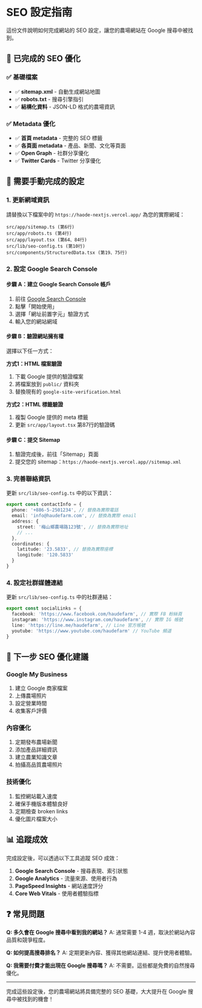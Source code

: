 # SEO 設定指南

這份文件說明如何完成網站的 SEO 設定，讓您的農場網站在 Google 搜尋中被找到。

## 🎯 已完成的 SEO 優化

### ✅ 基礎檔案
- ✅ **sitemap.xml** - 自動生成網站地圖
- ✅ **robots.txt** - 搜尋引擎指引
- ✅ **結構化資料** - JSON-LD 格式的農場資訊

### ✅ Metadata 優化
- ✅ **首頁 metadata** - 完整的 SEO 標籤
- ✅ **各頁面 metadata** - 產品、新聞、文化等頁面
- ✅ **Open Graph** - 社群分享優化
- ✅ **Twitter Cards** - Twitter 分享優化

## 🔧 需要手動完成的設定

### 1. 更新網域資訊

請替換以下檔案中的 `https://haode-nextjs.vercel.app/` 為您的實際網域：

```
src/app/sitemap.ts (第6行)
src/app/robots.ts (第4行)
src/app/layout.tsx (第64、84行)
src/lib/seo-config.ts (第10行)
src/components/StructuredData.tsx (第19、75行)
```

### 2. 設定 Google Search Console

#### 步驟 A：建立 Google Search Console 帳戶
1. 前往 [Google Search Console](https://search.google.com/search-console/)
2. 點擊「開始使用」
3. 選擇「網址前置字元」驗證方式
4. 輸入您的網站網域

#### 步驟 B：驗證網站擁有權
選擇以下任一方式：

**方式1：HTML 檔案驗證**
1. 下載 Google 提供的驗證檔案
2. 將檔案放到 `public/` 資料夾
3. 替換現有的 `google-site-verification.html`

**方式2：HTML 標籤驗證**
1. 複製 Google 提供的 meta 標籤
2. 更新 `src/app/layout.tsx` 第87行的驗證碼

#### 步驟 C：提交 Sitemap
1. 驗證完成後，前往「Sitemap」頁面
2. 提交您的 sitemap：`https://haode-nextjs.vercel.app//sitemap.xml`

### 3. 完善聯絡資訊

更新 `src/lib/seo-config.ts` 中的以下資訊：

```typescript
export const contactInfo = {
  phone: '+886-5-2501234', // 替換為實際電話
  email: 'info@haudefarm.com', // 替換為實際 email
  address: {
    street: '梅山鄉農場路123號', // 替換為實際地址
    // ...
  },
  coordinates: {
    latitude: '23.5833', // 替換為實際座標
    longitude: '120.5833'
  }
}
```

### 4. 設定社群媒體連結

更新 `src/lib/seo-config.ts` 中的社群連結：

```typescript
export const socialLinks = {
  facebook: 'https://www.facebook.com/haudefarm', // 實際 FB 粉絲頁
  instagram: 'https://www.instagram.com/haudefarm', // 實際 IG 帳號
  line: 'https://line.me/haudefarm', // Line 官方帳號
  youtube: 'https://www.youtube.com/haudefarm' // YouTube 頻道
}
```

## 🚀 下一步 SEO 優化建議

### Google My Business
1. 建立 Google 商家檔案
2. 上傳農場照片
3. 設定營業時間
4. 收集客戶評價

### 內容優化
1. 定期發布農場新聞
2. 添加產品詳細資訊
3. 建立農業知識文章
4. 拍攝高品質農場照片

### 技術優化
1. 監控網站載入速度
2. 確保手機版本體驗良好
3. 定期檢查 broken links
4. 優化圖片檔案大小

## 📊 追蹤成效

完成設定後，可以透過以下工具追蹤 SEO 成效：

1. **Google Search Console** - 搜尋表現、索引狀態
2. **Google Analytics** - 流量來源、使用者行為
3. **PageSpeed Insights** - 網站速度評分
4. **Core Web Vitals** - 使用者體驗指標

## ❓ 常見問題

**Q: 多久會在 Google 搜尋中看到我的網站？**
A: 通常需要 1-4 週，取決於網站內容品質和競爭程度。

**Q: 如何提高搜尋排名？**
A: 定期更新內容、獲得其他網站連結、提升使用者體驗。

**Q: 我需要付費才能出現在 Google 搜尋嗎？**
A: 不需要。這些都是免費的自然搜尋優化。

---

完成這些設定後，您的農場網站將具備完整的 SEO 基礎，大大提升在 Google 搜尋中被找到的機會！